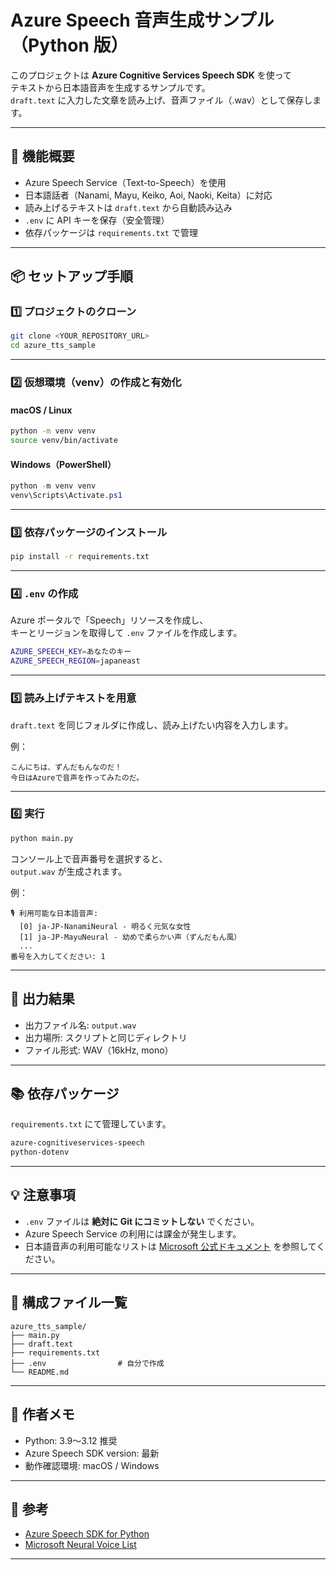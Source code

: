 # Azure Speech 音声生成サンプル（Python 版）

このプロジェクトは **Azure Cognitive Services Speech SDK** を使って  
テキストから日本語音声を生成するサンプルです。  
`draft.text` に入力した文章を読み上げ、音声ファイル（.wav）として保存します。

---

## 🎯 機能概要

- Azure Speech Service（Text-to-Speech）を使用
- 日本語話者（Nanami, Mayu, Keiko, Aoi, Naoki, Keita）に対応
- 読み上げるテキストは `draft.text` から自動読み込み
- `.env` に API キーを保存（安全管理）
- 依存パッケージは `requirements.txt` で管理

---

## 📦 セットアップ手順

### 1️⃣ プロジェクトのクローン

```bash
git clone <YOUR_REPOSITORY_URL>
cd azure_tts_sample
```

---

### 2️⃣ 仮想環境（venv）の作成と有効化

#### macOS / Linux

```bash
python -m venv venv
source venv/bin/activate
```

#### Windows（PowerShell）

```powershell
python -m venv venv
venv\Scripts\Activate.ps1
```

---

### 3️⃣ 依存パッケージのインストール

```bash
pip install -r requirements.txt
```

---

### 4️⃣ `.env` の作成

Azure ポータルで「Speech」リソースを作成し、  
キーとリージョンを取得して `.env` ファイルを作成します。

```bash
AZURE_SPEECH_KEY=あなたのキー
AZURE_SPEECH_REGION=japaneast
```

---

### 5️⃣ 読み上げテキストを用意

`draft.text` を同じフォルダに作成し、読み上げたい内容を入力します。

例：

```
こんにちは、ずんだもんなのだ！
今日はAzureで音声を作ってみたのだ。
```

---

### 6️⃣ 実行

```bash
python main.py
```

コンソール上で音声番号を選択すると、  
`output.wav` が生成されます。

例：

```
🎙️ 利用可能な日本語音声:
  [0] ja-JP-NanamiNeural - 明るく元気な女性
  [1] ja-JP-MayuNeural - 幼めで柔らかい声（ずんだもん風）
  ...
番号を入力してください: 1
```

---

## 🎵 出力結果

- 出力ファイル名: `output.wav`
- 出力場所: スクリプトと同じディレクトリ
- ファイル形式: WAV（16kHz, mono）

---

## 📚 依存パッケージ

`requirements.txt` にて管理しています。

```txt
azure-cognitiveservices-speech
python-dotenv
```

---

## 💡 注意事項

- `.env` ファイルは **絶対に Git にコミットしない** でください。
- Azure Speech Service の利用には課金が発生します。
- 日本語音声の利用可能なリストは [Microsoft 公式ドキュメント](https://learn.microsoft.com/azure/cognitive-services/speech-service/language-support?tabs=tts) を参照してください。

---

## 🧩 構成ファイル一覧

```
azure_tts_sample/
├── main.py
├── draft.text
├── requirements.txt
├── .env                # 自分で作成
└── README.md
```

---

## 🧠 作者メモ

- Python: 3.9〜3.12 推奨
- Azure Speech SDK version: 最新
- 動作確認環境: macOS / Windows

---

## 🔗 参考

- [Azure Speech SDK for Python](https://learn.microsoft.com/azure/cognitive-services/speech-service/quickstarts/setup-platform?pivots=programming-language-python)
- [Microsoft Neural Voice List](https://learn.microsoft.com/azure/cognitive-services/speech-service/language-support#text-to-speech)

---
